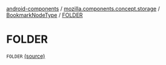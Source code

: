 [android-components](../../index.md) / [mozilla.components.concept.storage](../index.md) / [BookmarkNodeType](index.md) / [FOLDER](./-f-o-l-d-e-r.md)

# FOLDER

`FOLDER` [(source)](https://github.com/mozilla-mobile/android-components/blob/master/components/concept/storage/src/main/java/mozilla/components/concept/storage/BookmarksStorage.kt#L133)